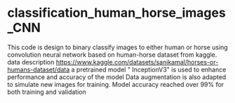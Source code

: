 # classification_human_horse_images_CNN
This code is design to binary classify images to either human or horse using convolution neural network  based on human-horse dataset from kaggle. data description https://www.kaggle.com/datasets/sanikamal/horses-or-humans-dataset/data
a pretrained model " InceptionV3" is used to enhance performance and accuracy of the model 
Data augmentation is also adapted to simulate new images for training.
Model accuracy reached over 99% for both training and validation
